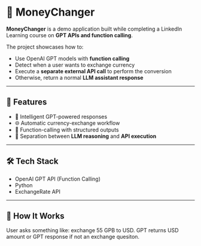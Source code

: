 # 💱 MoneyChanger

**MoneyChanger** is a demo application built while completing a LinkedIn Learning course on **GPT APIs and function calling**.

The project showcases how to:

- Use OpenAI GPT models with **function calling**
- Detect when a user wants to exchange currency
- Execute a **separate external API call** to perform the conversion
- Otherwise, return a normal **LLM assistant response**

---

## 🚀 Features

- 💬 Intelligent GPT-powered responses
- 🌐 Automatic currency-exchange workflow
- 🔧 Function-calling with structured outputs
- 🔁 Separation between **LLM reasoning** and **API execution**

---

## 🛠️ Tech Stack

- OpenAI GPT API (Function Calling)
- Python 
- ExchangeRate API

---

## 📌 How It Works

User asks something like: exchange 55 GPB to USD. GPT returns USD amount or GPT response if not an exchange quesiton.
   

